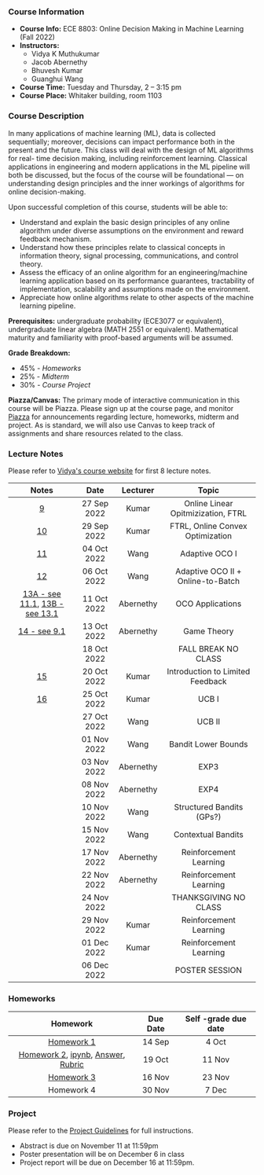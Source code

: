 
### Course Information

* **Course Info:** ECE 8803: Online Decision Making in Machine Learning (Fall 2022)
* **Instructors:**	
    - Vidya K Muthukumar
    - Jacob Abernethy
    - Bhuvesh Kumar
    - Guanghui Wang 
* **Course Time:** Tuesday and Thursday, 2 – 3:15 pm
* **Course Place:** Whitaker building, room 1103



### Course Description

In many applications of machine learning (ML), data is collected sequentially; moreover, decisions can impact performance both in the present and the future. This class will deal with the design of ML algorithms for real- time decision making, including reinforcement learning. Classical applications in engineering and modern applications in the ML pipeline will both be discussed, but the focus of the course will be foundational — on understanding design principles and the inner workings of algorithms for online decision-making.

Upon successful completion of this course, students will be able to:

- Understand and explain the basic design principles of any online algorithm under diverse assumptions on the environment and reward feedback mechanism.
- Understand how these principles relate to classical concepts in information theory, signal processing, communications, and control theory.
- Assess the efficacy of an online algorithm for an engineering/machine learning application based on its performance guarantees, tractability of implementation, scalability and assumptions made on the environment.
- Appreciate how online algorithms relate to other aspects of the machine learning pipeline.

**Prerequisites:** undergraduate probability (ECE3077 or equivalent), undergraduate linear algebra (MATH 2551 or equivalent). Mathematical maturity and familiarity with proof-based arguments will be assumed.




**Grade Breakdown:**
* 45% - *Homeworks*
* 25% - *Midterm*
* 30% - *Course Project*


**Piazza/Canvas:** The primary mode of interactive communication in this course will be Piazza. Please sign up at the course page, and monitor [Piazza](http://piazza.com/gatech/fall2022/ece8803odm) for announcements regarding lecture, homeworks, midterm and project. As is standard, we will also use Canvas to keep track of assignments and share resources related to the class.



### Lecture Notes
Please refer to [Vidya's course website](https://vmuthukumar.ece.gatech.edu/teaching-advising/ece-8803-online-decision-making-in-machine-learning-fall-2022/) for first 8 lecture notes.

| Notes| Date | Lecturer | Topic |
| :------------: |:-------------: |:-------------: | :-------------: |
| [9](./lectures/Lecture9_Sep27.pdf)  | 27 Sep 2022 | Kumar | Online Linear Opitmizization, FTRL |
| [10](./lectures/Lecture10_Sep29.pdf)  | 29 Sep 2022 | Kumar | FTRL, Online Convex Optimization |
|  [11](./lectures/Lecture11_Oct4.pdf)  | 04 Oct 2022 | Wang | Adaptive OCO I |
| [12](./lectures/Lecture12_Oct6.pdf)  | 06 Oct 2022 | Wang | Adaptive OCO II + Online-to-Batch |
| [13A - see 11.1](https://mltheory.github.io/CS7545/scribe/lec11.pdf), [13B - see 13.1](https://mltheory.github.io/CS7545/scribe/lec13.pdf)  | 11 Oct 2022 | Abernethy |  OCO Applications |
|  [14 - see 9.1](https://mltheory.github.io/CS7545/scribe/lec9.pdf) | 13 Oct 2022 | Abernethy |  Game Theory |
|   | 18 Oct 2022 |  |  FALL BREAK NO CLASS |
|  [15](./lectures/Lecture15_Oct20.pdf) | 20 Oct 2022 | Kumar |  Introduction to Limited Feedback |
|  [16](./lectures/Lecture16_Oct25.pdf) | 25 Oct 2022 | Kumar |  UCB I |
|   | 27 Oct 2022 | Wang |  UCB II |
|   | 01 Nov 2022 | Wang | Bandit Lower Bounds |
|   | 03 Nov 2022 | Abernethy |  EXP3  |
|   | 08 Nov 2022 | Abernethy |  EXP4  |
|   | 10 Nov 2022 | Wang |  Structured Bandits (GPs?) |
|   | 15 Nov 2022 | Wang |  Contextual Bandits |
|   | 17 Nov 2022 | Abernethy |  Reinforcement Learning |
|   | 22 Nov 2022 | Abernethy |  Reinforcement Learning |
|   | 24 Nov 2022 |  |  THANKSGIVING NO CLASS |
|   | 29 Nov 2022 | Kumar |  Reinforcement Learning |
|   | 01 Dec 2022 | Kumar |  Reinforcement Learning |
|   | 06 Dec 2022 |  |  POSTER SESSION |


### Homeworks

| Homework | Due Date  | Self -grade due date | 
| :------------: |:-------------: | :-------------: |  
|[Homework 1](./hw/HW1.pdf) | 14 Sep | 4 Oct |    
|[Homework 2](./hw/HW2.pdf), [ipynb](./hw/hw2.ipynb), [Answer](./hw/2-answer.zip), [Rubric](./hw/HW2-r.pdf) | 19 Oct | 11 Nov |     
| [Homework 3](./hw/HW3.pdf) | 16 Nov | 23 Nov |     
| Homework 4 | 30 Nov | 7 Dec |    

### Project

Please refer to the [Project Guidelines](https://gatech.instructure.com/courses/278984/files/folder/Project?preview=36589125) for full instructions.
* Abstract is due on November 11 at 11:59pm
* Poster presentation will be on December 6 in class
* Project report will be due on December 16 at 11:59pm.




